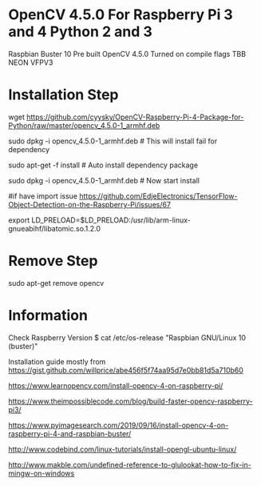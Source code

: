 # OpenCV 4.5.0 For Raspberry Pi 3 and 4 Python 2 and 3

Raspbian Buster 10 Pre built OpenCV 4.5.0 
Turned on compile flags TBB NEON VFPV3

# Installation Step

wget https://github.com/cyysky/OpenCV-Raspberry-Pi-4-Package-for-Python/raw/master/opencv_4.5.0-1_armhf.deb

sudo dpkg -i opencv_4.5.0-1_armhf.deb       # This will install fail for dependency

sudo apt-get -f install                     # Auto install dependency package

sudo dpkg -i opencv_4.5.0-1_armhf.deb       # Now start install

#if have import issue https://github.com/EdjeElectronics/TensorFlow-Object-Detection-on-the-Raspberry-Pi/issues/67

export LD_PRELOAD=$LD_PRELOAD:/usr/lib/arm-linux-gnueabihf/libatomic.so.1.2.0

# Remove Step

sudo apt-get remove opencv

# Information
Check Raspberry Version
$ cat /etc/os-release
"Raspbian GNU/Linux 10 (buster)"

Installation guide mostly from
https://gist.github.com/willprice/abe456f5f74aa95d7e0bb81d5a710b60

https://www.learnopencv.com/install-opencv-4-on-raspberry-pi/

https://www.theimpossiblecode.com/blog/build-faster-opencv-raspberry-pi3/

https://www.pyimagesearch.com/2019/09/16/install-opencv-4-on-raspberry-pi-4-and-raspbian-buster/

http://www.codebind.com/linux-tutorials/install-opengl-ubuntu-linux/

http://www.makble.com/undefined-reference-to-glulookat-how-to-fix-in-mingw-on-windows


